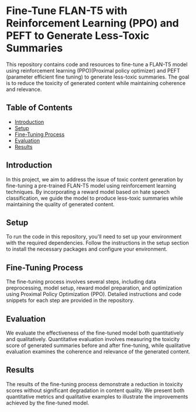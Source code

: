 # Fine-Tune FLAN-T5 with Reinforcement Learning (PPO) and PEFT to Generate Less-Toxic Summaries

This repository contains code and resources to fine-tune a FLAN-T5 model using reinforcement learning (PPO)(Proximal policy optimizer) and PEFT (parameter efficient fine tuning) to generate less-toxic summaries. The goal is to reduce the toxicity of generated content while maintaining coherence and relevance.

## Table of Contents
- [Introduction](#introduction)
- [Setup](#setup)
- [Fine-Tuning Process](#fine-tuning-process)
- [Evaluation](#evaluation)
- [Results](#results)

## Introduction

In this project, we aim to address the issue of toxic content generation by fine-tuning a pre-trained FLAN-T5 model using reinforcement learning techniques. By incorporating a reward model based on hate speech classification, we guide the model to produce less-toxic summaries while maintaining the quality of generated content.

## Setup

To run the code in this repository, you'll need to set up your environment with the required dependencies. Follow the instructions in the setup section to install the necessary packages and configure your environment.

## Fine-Tuning Process

The fine-tuning process involves several steps, including data preprocessing, model setup, reward model preparation, and optimization using Proximal Policy Optimization (PPO). Detailed instructions and code snippets for each step are provided in the repository.

## Evaluation

We evaluate the effectiveness of the fine-tuned model both quantitatively and qualitatively. Quantitative evaluation involves measuring the toxicity score of generated summaries before and after fine-tuning, while qualitative evaluation examines the coherence and relevance of the generated content.

## Results

The results of the fine-tuning process demonstrate a reduction in toxicity scores without significant degradation in content quality. We present both quantitative metrics and qualitative examples to illustrate the improvements achieved by the fine-tuned model.

